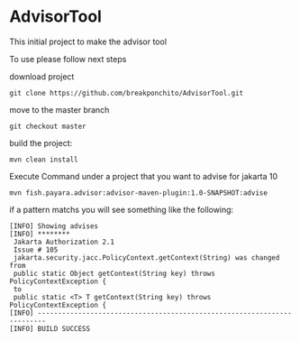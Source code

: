 # AdvisorTool
This initial project to make the advisor tool

To use please follow next steps 

download project

```
git clone https://github.com/breakponchito/AdvisorTool.git
```

move to the  master branch

```
git checkout master 
```

build the project:

```
mvn clean install
```

Execute Command under a project that you want to advise for jakarta 10

```
mvn fish.payara.advisor:advisor-maven-plugin:1.0-SNAPSHOT:advise
```

if a pattern matchs you will see something like the following:

```
[INFO] Showing advises
[INFO] ********
 Jakarta Authorization 2.1
 Issue # 105
 jakarta.security.jacc.PolicyContext.getContext(String) was changed from
 public static Object getContext(String key) throws PolicyContextException {
 to
 public static <T> T getContext(String key) throws PolicyContextException {
[INFO] ------------------------------------------------------------------------
[INFO] BUILD SUCCESS
```
